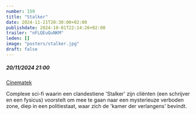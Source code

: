 ```yaml
---
number: 159
title: "Stalker"
date: 2024-11-21T20:30:00+02:00
publishdate: 2024-10-01T22:14:26+02:00
trailer: "nFLQEuQuNKM"
leden: []
image: "posters/stalker.jpg"
draft: false
---
```


##### 20/11/2024 21:00

[Cinematek](https://cinematek.be/2024-11-09-20-30/stalker)

Complexe sci-fi waarin een clandestiene 'Stalker' zijn cliënten
(een schrijver en een fysicus) voorstelt om mee te gaan naar een
mysterieuze verboden zone, diep in een politiestaat,
waar zich de 'kamer der verlangens' bevindt.
<!--more-->
